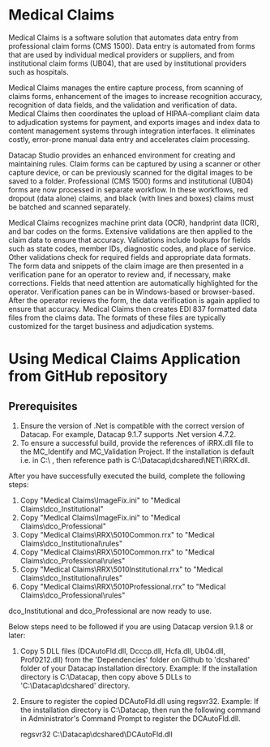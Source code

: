 
# Medical Claims


Medical Claims is a software solution that automates data entry from professional claim forms (CMS 1500). Data entry is automated from forms that are used by individual medical providers or suppliers, and from institutional claim forms (UB04), that are used by institutional providers such as hospitals.

Medical Claims manages the entire capture process, from scanning of claims forms, enhancement of the images to increase recognition accuracy, recognition of data fields, and the validation and verification of data. Medical Claims then coordinates the upload of HIPAA-compliant claim data to adjudication systems for payment, and exports images and index data to content management systems through integration interfaces. It eliminates costly, error-prone manual data entry and accelerates claim processing.

Datacap Studio provides an enhanced environment for creating and maintaining rules. Claim forms can be captured by using a scanner or other capture device, or can be previously scanned for the digital images to be saved to a folder. Professional (CMS 1500) forms and institutional (UB04) forms are now processed in separate workflow. In these workflows, red dropout (data alone) claims, and black (with lines and boxes) claims must be batched and scanned separately.

Medical Claims recognizes machine print data (OCR), handprint data (ICR), and bar codes on the forms. Extensive validations are then applied to the claim data to ensure that accuracy. Validations include lookups for fields such as state codes, member IDs, diagnostic codes, and place of service. Other validations check for required fields and appropriate data formats. The form data and snippets of the claim image are then presented in a verification pane for an operator to review and, if necessary, make corrections. Fields that need attention are automatically highlighted for the operator. Verification panes can be in Windows-based or browser-based. After the operator reviews the form, the data verification is again applied to ensure that accuracy. Medical Claims then creates EDI 837 formatted data files from the claims data. The formats of these files are typically customized for the target business and adjudication systems.

# Using Medical Claims Application from GitHub repository

## Prerequisites
1. Ensure the version of .Net is compatible with the correct version of Datacap. For example, Datacap 9.1.7 supports .Net version 4.7.2.
2. To ensure a successful build, provide the references of iRRX.dll file to the MC_Identify and MC_Validation Project. If the installation is default i.e. in C:\ , then reference path is C:\Datacap\dcshared\NET\iRRX.dll. 

After you have successfully executed the build, complete the following steps:

1. Copy "Medical Claims\ImageFix.ini"  to "Medical Claims\dco_Institutional\"
2. Copy "Medical Claims\ImageFix.ini"  to "Medical Claims\dco_Professional\"
3. Copy "Medical Claims\RRX\5010Common.rrx"  to "Medical Claims\dco_Institutional\rules\"
4. Copy "Medical Claims\RRX\5010Common.rrx"  to "Medical Claims\dco_Professional\rules\"
5. Copy "Medical Claims\RRX\5010Institutional.rrx"  to "Medical Claims\dco_Institutional\rules\"
6. Copy "Medical Claims\RRX\5010Professional.rrx"  to "Medical Claims\dco_Professional\rules\" 

dco_Institutional and dco_Professional are now ready to use.

Below steps need to be followed if you are using Datacap version 9.1.8 or later:
 
1. Copy 5 DLL files (DCAutoFld.dll, Dcccp.dll, Hcfa.dll, Ub04.dll, Prof0212.dll) from the 'Dependencies' folder on Github to 'dcshared' folder of your Datacap installation directory. Example: If the installation directory is C:\Datacap, then copy above 5 DLLs to 'C:\Datacap\dcshared' directory.
 
2. Ensure to register the copied DCAutoFld.dll using regsvr32.
Example: If the installation directory is C:\Datacap, then run the following command in Administrator's Command Prompt to register the DCAutoFld.dll.

      regsvr32 C:\Datacap\dcshared\DCAutoFld.dll
